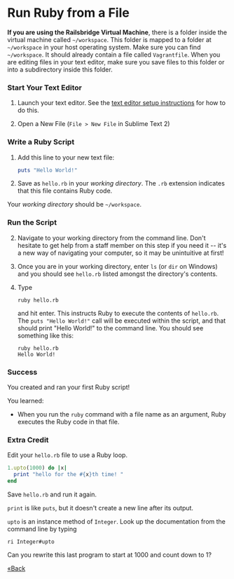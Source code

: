 # Run Ruby from a File


**If you are using the Railsbridge Virtual Machine**, there is a folder
inside the virtual machine called `~/workspace`. This folder is mapped
to a folder at `~/workspace` in your host
operating system. Make sure you can find `~/workspace`. It should already
contain a file called `Vagrantfile`. When you are editing files in your text
editor, make sure you save files to this folder or into a subdirectory inside
this folder.  

### Start Your Text Editor

1. Launch your text editor. See the [text editor setup instructions](/installfest/text_editor) 
for how to do this.

2. Open a New File (`File > New File` in Sublime Text 2)


### Write a Ruby Script

1. Add this line to your new text file:

    ```ruby
    puts "Hello World!"
    ```

2. Save as `hello.rb` in your *working directory*. The `.rb` extension indicates that this file contains Ruby code.

Your *working directory* should be `~/workspace`.

### Run the Script


2. Navigate to your working directory from the command line.
Don't hesitate to get help from a staff member on this step if you need it -- it's a new way of navigating your 
computer, so it may be unintuitive at first!

3. Once you are in your working directory, enter `ls` (or `dir` on Windows) and you should see `hello.rb` listed amongst the directory's contents.

4. Type

    ```text
    ruby hello.rb
    ```

    and hit enter. This instructs Ruby to execute the contents of `hello.rb`. The `puts "Hello World!"` call will be 
    executed within the script, and that should print "Hello World!" to the command line. You should see something
    like this:

    ```text
    ruby hello.rb
    Hello World!
    ```

### Success
You created and ran your first Ruby script!  

You learned:  

* When you run the `ruby` command with a file name as an argument, Ruby executes the Ruby code in that file.


### Extra Credit

Edit your `hello.rb` file to use a Ruby loop.

```ruby
1.upto(1000) do |x|
  print "hello for the #{x}th time! "
end
```

Save `hello.rb` and run it again.

`print` is like `puts`, but it doesn't create a new line after its output.

`upto` is an instance method of `Integer`. Look up the documentation from the command line by typing

```text
ri Integer#upto
```

Can you rewrite this last program to start at 1000 and count down to 1?


[«Back](/installfest)
